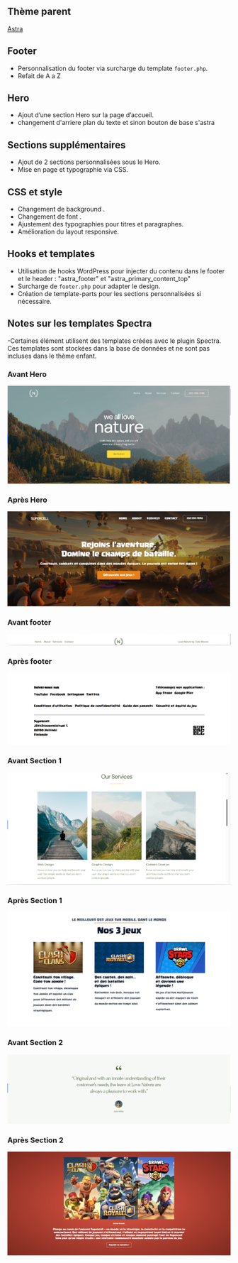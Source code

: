 ## Thème parent
[Astra](https://wordpress.org/themes/astra/)
## Footer
- Personnalisation du footer via surcharge du template `footer.php`.
- Refait de A a Z

## Hero
- Ajout d’une section Hero sur la page d’accueil.
- changement d'arriere plan du texte et sinon bouton de base s'astra 

## Sections supplémentaires
- Ajout de 2 sections personnalisées sous le Hero.
- Mise en page et typographie via CSS.

## CSS et style
- Changement de background .
- Changement de font .
- Ajustement des typographies pour titres et paragraphes.
- Amélioration du layout responsive.

## Hooks et templates
- Utilisation de hooks WordPress pour injecter du contenu dans le footer et le header :
   "astra_footer" et "astra_primary_content_top"
- Surcharge de `footer.php` pour adapter le design.
- Création de template-parts pour les sections personnalisées si nécessaire.
  
## Notes sur les templates Spectra
-Certaines élément utilisent des templates créées avec le plugin Spectra. Ces templates sont stockées dans la base de données et ne sont pas incluses dans le thème enfant. 

### Avant Hero 
![Avant](images/Hero-avt.png)

### Après Hero
![Après](images/Hero-apt.png)

### Avant footer 
![Avant](images/Footer-avt.png)

### Après footer
![Après](images/Footer-apt.png)


### Avant Section 1
![Avant](images/Section1-avt.png)

### Après Section 1
![Après](images/Section1-apt.png)

### Avant Section 2
![Avant](images/Section2-avt.png)

### Après Section 2
![Après](images/Section2-apt.png)
